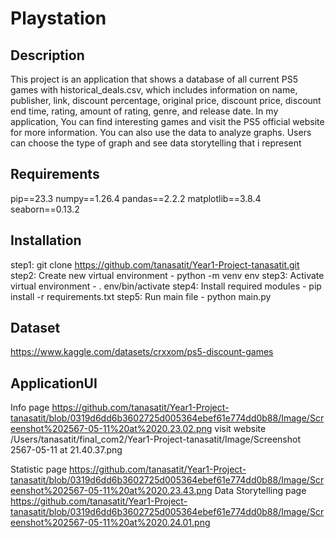 # Playstation
## Description
This project is an application that shows a database of all current PS5 games with historical_deals.csv, which includes information on name, publisher, link, discount percentage, original price, discount price, discount end time, rating, amount of rating, genre, and release date. In my application, You can find interesting games and visit the PS5 official website for more information. You can also use the data to analyze graphs. Users can choose the type of graph and see data storytelling that i represent

## Requirements
pip==23.3
numpy==1.26.4
pandas==2.2.2
matplotlib==3.8.4
seaborn==0.13.2

## Installation

step1: git clone https://github.com/tanasatit/Year1-Project-tanasatit.git
step2: Create new virtual environment - python -m venv env
step3: Activate virtual environment - . env/bin/activate
step4: Install required modules - pip install -r requirements.txt
step5: Run main file - python main.py

## Dataset
https://www.kaggle.com/datasets/crxxom/ps5-discount-games

## ApplicationUI
Info page
https://github.com/tanasatit/Year1-Project-tanasatit/blob/0319d6dd6b3602725d005364ebef61e774dd0b88/Image/Screenshot%202567-05-11%20at%2020.23.02.png
visit website
/Users/tanasatit/final_com2/Year1-Project-tanasatit/Image/Screenshot 2567-05-11 at 21.40.37.png

Statistic page
https://github.com/tanasatit/Year1-Project-tanasatit/blob/0319d6dd6b3602725d005364ebef61e774dd0b88/Image/Screenshot%202567-05-11%20at%2020.23.43.png
Data Storytelling page
https://github.com/tanasatit/Year1-Project-tanasatit/blob/0319d6dd6b3602725d005364ebef61e774dd0b88/Image/Screenshot%202567-05-11%20at%2020.24.01.png
